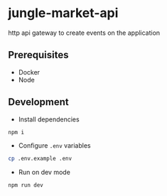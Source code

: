 # jungle-market-api

http api gateway to create events on the application

## Prerequisites

- Docker
- Node

## Development

- Install dependencies

```bash
npm i
```

- Configure `.env` variables

```bash
cp .env.example .env
```

- Run on dev mode

```bash
npm run dev
```

